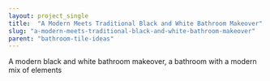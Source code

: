 ```yaml
---
layout: project_single
title:  "A Modern Meets Traditional Black and White Bathroom Makeover"
slug: "a-modern-meets-traditional-black-and-white-bathroom-makeover"
parent: "bathroom-tile-ideas"
---
```

A modern black and white bathroom makeover, a bathroom with a modern mix of elements